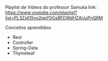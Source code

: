 
Playlist de Vídeos do professor Samuka
link: https://www.youtube.com/playlist?list=PL3ZslI15yo2ppY0GsRFDjRdHZAUuPnQ6M

Conceitos aprendidos:
* Rest
* Controller
* Spring-Data
* Thymeleaf